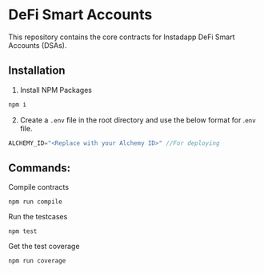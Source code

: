 
# DeFi Smart Accounts

This repository contains the core contracts for Instadapp DeFi Smart Accounts (DSAs).
  

## Installation

1. Install NPM Packages

```javascript
npm i
```

2. Create a `.env` file in the root directory and use the below format for .`env` file.

```javascript
ALCHEMY_ID="<Replace with your Alchemy ID>" //For deploying
```  

## Commands:

Compile contracts

```
npm run compile
```

Run the testcases

```
npm test
```

Get the test coverage

```
npm run coverage
```
